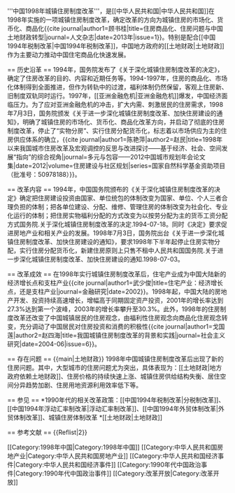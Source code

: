 '''中国1998年城镇住房制度改革'''，是[[中华人民共和国|中华人民共和国]]在1998年实施的一项城镇住房制度改革，确定改革的方向为城镇住房的市场化、货币化、商品化<ref name="住房商品化、住房问题与中国土地财政转型">{{cite journal|author1=顾书桂|title=住房商品化、住房问题与中国土地财政转型|journal=人文杂志|date=2013年|issue=1}}</ref>。特别是配合[[中国1994年税制改革|中国1994年税制改革]]，中国地方政府的[[土地财政|土地财政]]作为主要动力推动中国住宅商品化快速发展<ref name="住房商品化、住房问题与中国土地财政转型" />。

== 历史沿革 ==
1994年，国务院发布了《关于深化城镇住房制度改革的决定》，确定了住房改革的目的、内容和近期任务等<ref name="国务院1994年文件" />。1994-1997年，住房的商品化、市场化体制得到全面推进，但作为转轨中的过渡，福利体制仍然保留，客观上住房新、旧制度双轨同时运行。1997年，[[亚洲金融危机|亚洲金融危机]]爆发，中国经济面临压力。为了应对亚洲金融危机的冲击，扩大内需、刺激居民的住房需求，1998年7月3日，国务院颁发《关于进一步深化城镇住房制度改革、加快住房建设的通知》，明确了城镇住房的市场化、货币化、商品化改革方向，并启动了彻底的住房制度改革，停止了“实物分房”、实行住房分配货币化<ref name="国务院1998年文件" />，标志着以市场供应为主的住房供应体系的确立，<ref name="1998年以来我国城市住房改革及宏观调控的反思与改进探讨">{{cite journal|author1=陈艳萍|author2=赵民|title=1998年以来我国城市住房改革及宏观调控的反思与改进探讨——基于经济、社会、空间发展“指向”的综合视角|journal=多元与包容——2012中国城市规划年会论文集|date=2012|volume=住房建设与社区规划|series=国家自然科学基金资助项目（批准号：50978188）}}</ref>。

== 改革内容 ==
1994年，中国国务院颁布的《关于深化城镇住房制度改革的决定》确定把住房建设投资由国家、单位统包的体制改变为国家、单位、个人三者合理负担的体制；把各单位建设、分配、维修、管理住房的体制改变为社会化、专业化运行的体制；把住房实物福利分配的方式改变为以按劳分配为主的货币工资分配方式<ref name="国务院1994年文件">国务院.关于深化城镇住房制度改革的决定.1994-07-18</ref>。同时《决定》要求促进房地产业和相关产业的发展。1998年7月3日，国务院出台《关于进一步深化城镇住房制度改革、加快住房建设的通知》，要求1998年下半年起停止住房实物分配，实行住房分配货币化，新建住房原则上只售不租<ref name="国务院1998年文件">中人民共和国国务院.关于进一步深化城镇住房制度改革、加快住房建设的通知.1998-07-03</ref>。

== 改革成效 ==
在1998年实行城镇住房制度改革后，住宅产业成为中国大陆新的经济增长点和支柱产业<ref>{{cite journal|author1=武少俊|title=住宅产业：经济增长点，还是支柱产业|journal=金融研究|date=2002}}</ref>。1998年起，中国大陆的房地产开发、投资持续高速增长，增幅高于同期固定资产投资，2001年的增长率达到27.3%达到第一个波峰，2003年的增长率攀升至30.3%。此外，1998年的住房制度改革还改变了中国城镇居民的住房观念，由福利性住房观念向商品化住房观念转变，充分调动了中国居民对住房投资和消费的积极性<ref>{{cite journal|author1=戈国莲|author2=赵四海|title=我国城镇住房制度改革的背景和实践|journal=社会主义研究|date=2004-06|issue=6}}</ref>。

== 存在问题 ==
{{main|土地财政}}
1998年中国城镇住房制度改革后出现了新的住房问题。其中，大型城市的住房问题尤为突出，具体表现为：[[土地财政|地方政府依赖土地财政]]、住房价格的持续快速上涨、城镇住房供给结构失衡、居住空间分异趋势加剧、住房用地资源利用效率低下等<ref name="1998年以来我国城市住房改革及宏观调控的反思与改进探讨" />。

== 参见 ==
*1990年代的相关改革政策：[[中国1994年税制改革|分税制改革]]、[[中国1994年浮动汇率制改革|浮动汇率制改革]]、[[中国1994年外贸体制改革|外贸体制改革]]、城镇住房体制改革
*[[土地财政|土地财政]]

== 参考文献 ==
{{Reflist|2}}

[[Category:1998年中国|Category:1998年中国]]
[[Category:中华人民共和国房地产业|Category:中华人民共和国房地产业]]
[[Category:中华人民共和国经济事件|Category:中华人民共和国经济事件]]
[[Category:1990年代中国政治事件|Category:1990年代中国政治事件]]
[[Category:改革开放|Category:改革开放]]